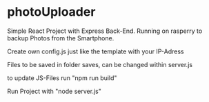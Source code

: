 # photoUploader
Simple React Project with Express Back-End. Running on rasperry to backup Photos from the Smartphone. 

Create own config.js just like the template with your IP-Adress

Files to be saved in folder saves, can be changed within server.js

to update JS-Files run "npm run build"

Run Project with "node server.js"
